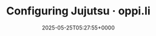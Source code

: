 ---
title: Configuring Jujutsu · oppi.li
slug: 20250525T052755
date: 2025-05-25T05:27:55+0000
params:
  url: https://oppi.li/posts/configuring_jujutsu/
tags:
- jj
- to-read
---